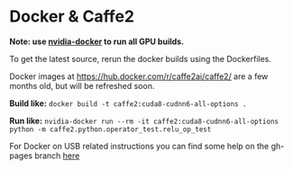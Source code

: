 # Docker & Caffe2

**Note: use [nvidia-docker](https://github.com/NVIDIA/nvidia-docker) to run all GPU builds.**

To get the latest source, rerun the docker builds using the Dockerfiles.

Docker images at https://hub.docker.com/r/caffe2ai/caffe2/ are a few months old, but will be refreshed soon.  

**Build like:** `docker build -t caffe2:cuda8-cudnn6-all-options .`

**Run like:** `nvidia-docker run --rm -it caffe2:cuda8-cudnn6-all-options python -m caffe2.python.operator_test.relu_op_test`

For Docker on USB related instructions you can find some help on the gh-pages branch [here](https://github.com/caffe2/caffe2/tree/gh-pages/docker/caffe2-docker-usb)
